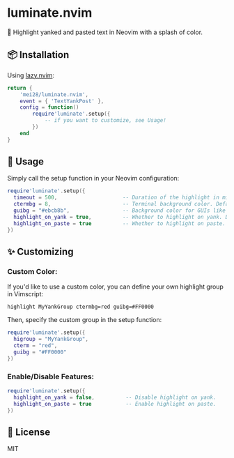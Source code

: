 # luminate.nvim

🌟 Highlight yanked and pasted text in Neovim with a splash of color.

<!-- ![demo image here](path_to_demo_image.gif)  <!-- If you have a demo GIF --> 

## 📦 Installation

Using [lazy.nvim](https://github.com/folke/lazy.nvim):

```lua
return {
    'mei28/luminate.nvim',
    event = { 'TextYankPost' },
    config = function()
        require'luminate'.setup({
            -- if you want to customize, see Usage!
        })
    end
}
```

## 🔧 Usage
Simply call the setup function in your Neovim configuration:

```lua
require'luminate'.setup({
  timeout = 500,                     -- Duration of the highlight in milliseconds. Default is 500.
  ctermbg = 8,                       -- Terminal background color. Default is 8 (gray).
  guibg = "#ebcb8b",                 -- Background color for GUIs like Neovim-Qt or gVim. Default is "#ebcb8b".
  highlight_on_yank = true,          -- Whether to highlight on yank. Default is true.
  highlight_on_paste = true          -- Whether to highlight on paste. Default is true.
})
```

## ✨ Customizing
### Custom Color:
If you'd like to use a custom color, you can define your own highlight group in Vimscript:

```vim
highlight MyYankGroup ctermbg=red guibg=#FF0000
```

Then, specify the custom group in the setup function:

```lua
require'luminate'.setup({
  higroup = "MyYankGroup",
  cterm = "red",
  guibg = "#FF0000"
})

```

### Enable/Disable Features:

```lua
require'luminate'.setup({
  highlight_on_yank = false,          -- Disable highlight on yank.
  highlight_on_paste = true           -- Enable highlight on paste.
})
```

## 📜 License
MIT
